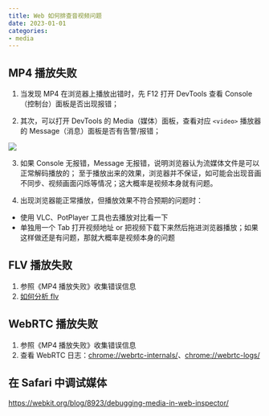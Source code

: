 ```yaml
---
title: Web 如何排查音视频问题
date: 2023-01-01
categories:
- media
---
```


## MP4 播放失败

1. 当发现 MP4 在浏览器上播放出错时，先 F12 打开 DevTools 查看 Console（控制台）面板是否出现报错；

2. 其次，可以打开 DevTools 的 Media（媒体）面板，查看对应 `<video>` 播放器的 Message（消息）面板是否有告警/报错；

![](/images/media-msg.png)

3. 如果 Console 无报错，Message 无报错，说明浏览器认为流媒体文件是可以正常解码播放的；
至于播放出来的效果，浏览器并不保证，如可能会出现音画不同步、视频画面闪烁等情况；这大概率是视频本身就有问题。

4. 出现浏览器能正常播放，但播放效果不符合预期的问题时：
  - 使用 VLC、PotPlayer 工具也去播放对比看一下
  - 单独用一个 Tab 打开视频地址 or 把视频下载下来然后拖进浏览器播放；如果这样做还是有问题，那就大概率是视频本身的问题

## FLV 播放失败

1. 参照《MP4 播放失败》收集错误信息
2. [如何分析 flv](https://fredzeng.github.io/2023/09/18/media/flv/3-flv/)


## WebRTC 播放失败

1. 参照《MP4 播放失败》收集错误信息
2. 查看 WebRTC 日志：<chrome://webrtc-internals/>、<chrome://webrtc-logs/>

## 在 Safari 中调试媒体

<https://webkit.org/blog/8923/debugging-media-in-web-inspector/>
